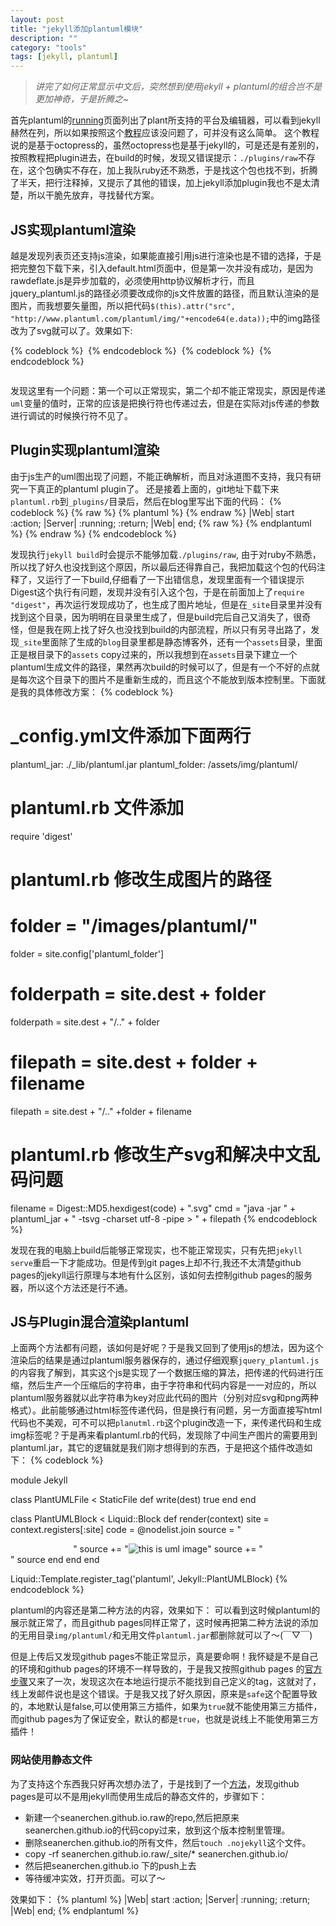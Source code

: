 ```yaml
---
layout: post
title: "jekyll添加plantuml模块"
description: ""
category: "tools"
tags: [jekyll, plantuml]
---
```


>*讲完了如何正常显示中文后，突然想到使用jekyll + plantuml的组合岂不是更加神奇，于是折腾之~*

首先plantuml的[running](http://plantuml.sourceforge.net/running.html)页面列出了plant所支持的平台及编辑器，可以看到jekyll赫然在列，所以如果按照这个[教程](https://github.com/yjpark/jekyll-plantuml)应该没问题了，可并没有这么简单。
这个教程说的是基于octopress的，虽然octopress也是基于jekyll的，可是还是有差别的，按照教程把plugin进去，在build的时候，发现又错误提示：`./plugins/raw`不存在，这个包确实不存在，加上我队ruby还不熟悉，于是找这个包也找不到，折腾了半天，把行注释掉，又提示了其他的错误，加上jekyll添加plugin我也不是太清楚，所以干脆先放弃，寻找替代方案。

## JS实现plantuml渲染

越是发现列表页还支持js渲染，如果能直接引用js进行渲染也是不错的选择，于是把完整包下载下来，引入default.html页面中，但是第一次并没有成功，是因为rawdeflate.js是异步加载的，必须使用http协议解析才行，而且jquery_plantuml.js的路径必须要改成你的js文件放置的路径，而且默认渲染的是图片，而我想要矢量图，所以把代码`$(this).attr("src", "http://www.plantuml.com/plantuml/img/"+encode64(e.data));`中的img路径改为了svg就可以了。效果如下:  

{% codeblock %}
<img uml="
Bob -> Alice : Love
">
{% endcodeblock %}
<img uml="
Bob -> Alice : Love
">
{% codeblock %}
<img uml="
Bob -> Alice: 访问
Alice --> Bob: 响应
">
{% endcodeblock %}

<img uml="
Bob -> Alice: 访问
Alice --> Bob: 响应
">

发现这里有一个问题：第一个可以正常现实，第二个却不能正常现实，原因是传递`uml`变量的值时，正常的应该是把换行符也传递过去，但是在实际对js传递的参数进行调试的时候换行符不见了。

## Plugin实现plantuml渲染

由于js生产的uml图出现了问题，不能正确解析，而且对泳道图不支持，我只有研究一下真正的plantuml plugin了。
还是接着上面的，git地址下载下来`plantuml.rb`到`_plugins/`目录后，然后在blog里写出下面的代码：
{% codeblock %}
{% raw %}
{% plantuml %}
{% endraw %}
|Web|
start
:action;
|Server|
:running;
:return;
|Web|
end;
{% raw %}
{% endplantuml %}
{% endraw %}
{% endcodeblock %}

发现执行`jekyll build`时会提示不能够加载`./plugins/raw`, 由于对ruby不熟悉，所以找了好久也没找到这个原因，所以最后还得靠自己，我把加载这个包的代码注释了，又运行了一下build,仔细看了一下出错信息，发现里面有一个错误提示Digest这个执行有问题，发现并没有引入这个包，于是在前面加上了`require "digest"`，再次运行发现成功了，也生成了图片地址，但是在`_site`目录里并没有找到这个目录，因为明明在目录里生成了，但是build完后自己又消失了，很奇怪，但是我在网上找了好久也没找到build的内部流程，所以只有另寻出路了，发现`_site`里面除了生成的`blog`目录里都是静态博客外，还有一个`assets`目录，里面正是根目录下的`assets` copy过来的，所以我想到在`assets`目录下建立一个plantuml生成文件的路径，果然再次build的时候可以了，但是有一个不好的点就是每次这个目录下的图片不是重新生成的，而且这个不能放到版本控制里。下面就是我的具体修改方案：
{% codeblock %}
# _config.yml文件添加下面两行
plantuml_jar: ./_lib/plantuml.jar
plantuml_folder: /assets/img/plantuml/
# plantuml.rb 文件添加
require 'digest'

# plantuml.rb 修改生成图片的路径
# folder = "/images/plantuml/"
folder = site.config['plantuml_folder']
# folderpath = site.dest + folder
folderpath = site.dest + "/.." + folder
# filepath = site.dest + folder + filename
filepath = site.dest + "/.." +folder + filename

# plantuml.rb 修改生产svg和解决中文乱码问题
filename = Digest::MD5.hexdigest(code) + ".svg"
cmd = "java -jar " + plantuml_jar + " -tsvg -charset utf-8 -pipe > " + filepath
{% endcodeblock %}

发现在我的电脑上build后能够正常现实，也不能正常现实，只有先把`jekyll serve`重启一下才能成功。但是传到git pages上却不行,我还不太清楚github pages的jekyll运行原理与本地有什么区别，该如何去控制github pages的服务器，所以这个方法还是行不通。

##  JS与Plugin混合渲染plantuml

上面两个方法都有问题，该如何是好呢？于是我又回到了使用js的想法，因为这个渲染后的结果是通过plantuml服务器保存的，通过仔细观察`jquery_plantuml.js`的内容我了解到，其实这个js是实现了一个数据压缩的算法，把传递的代码进行压缩，然后生产一个压缩后的字符串，由于字符串和代码内容是一一对应的，所以plantuml服务器就以此字符串为key对应此代码的图片（分别对应svg和png两种格式）。此前能够通过html标签传递代码，但是换行有问题，另一方面直接写html代码也不美观，可不可以把`planutml.rb`这个plugin改造一下，来传递代码和生成img标签呢？于是再来看plantuml.rb的代码，发现除了中间生产图片的需要用到plantuml.jar，其它的逻辑就是我们刚才想得到的东西，于是把这个插件改造如下：
{% codeblock %}

module Jekyll

  class PlantUMLFile < StaticFile
    def write(dest)
      true
    end
  end

  class PlantUMLBlock < Liquid::Block
    def render(context)
      site = context.registers[:site]
      code = @nodelist.join
      source = "<center>"
      source += "<img alt='this is uml image' uml='"+code+"'>"
      source += "</center>"
      source
    end
  end
end

Liquid::Template.register_tag('plantuml', Jekyll::PlantUMLBlock)
{% endcodeblock %}

plantuml的内容还是第二种方法的内容，效果如下：
可以看到这时候plantuml的展示就正常了，而且github pages同样正常了，这时候再把第二种方法说的添加的无用目录`img/plantuml/`和无用文件`plantuml.jar`都删除就可以了～(￣▽￣)

但是上传后又发现github pages不能正常显示，真是要命啊！我怀疑是不是自己的环境和github pages的环境不一样导致的，于是我又按照github pages 的[官方步骤](https://help.github.com/articles/using-jekyll-with-pages)又来了一次，发现这次在本地运行提示不能找到自己定义的tag，这就对了，线上发邮件说也是这个错误。于是我又找了好久原因，原来是`safe`这个配置导致的，本地默认是false,可以使用第三方插件，如果为`true`就不能使用第三方插件，而github pages为了保证安全，默认的都是`true`，也就是说线上不能使用第三方插件！

### 网站使用静态文件
为了支持这个东西我只好再次想办法了，于是找到了一个[方法](http://blog.nitrous.io/2013/08/30/using-jekyll-plugins-on-github-pages.html)，发现github pages是可以不是用jekyll而使用生成后的静态文件的，步骤如下：

* 新建一个seanerchen.github.io.raw的repo,然后把原来seanerchen.github.io的代码copy过来，放到这个版本控制里管理。
* 删除seanerchen.github.io的所有文件，然后`touch .nojekyll`这个文件。
* copy -rf seanerchen.github.io.raw/_site/* seanerchen.github.io/
* 然后把seanerchen.github.io 下的push上去
* 等待缓冲实效，打开页面。可以了～

效果如下：
{% plantuml %}
|Web|
start
:action;
|Server|
:running;
:return;
|Web|
end;
{% endplantuml %}
